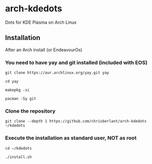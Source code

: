 # arch-kdedots

Dots for KDE Plasma on Arch Linux

## Installation

After an Arch install (or EndeavourOs)

### You need to have yay and git installed (included with EOS)

```shell
git clone https://aur.archlinux.org/yay.git yay
```

```shell
cd yay
```

```shell
makepkg -si
```

```shell
pacman -Sy git
```

### Clone the repository

```shell
git clone --depth 1 https://github.com/chrisberlant/arch-kdedots ~/kdedots
```

### Execute the installation as standard user, NOT as root

```shell
cd ~/kdedots
```

```shell
./install.sh
```
